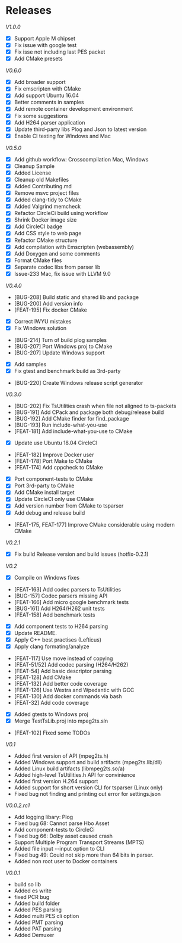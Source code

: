 # Releases

*V1.0.0*
* [x] Support Apple M chipset
* [x] Fix issue with google test
* [x] Fix isse not including last PES packet
* [x] Add CMake presets

*V0.6.0*
* [x] Add broader support
* [x] Fix emscripten with CMake
* [x] Add support Ubuntu 16.04
* [x] Better comments in samples
* [x] Add remote container development environment
* [x] Fix some suggestions
* [x] Add H264 parser application
* [x] Update third-party libs Plog and Json to latest version
* [x] Enable CI testing for Windows and Mac   

*V0.5.0*
* [x] Add github workflow: Crosscompilation Mac, Windows
* [x] Cleanup Sample
* [x] Added License
* [x] Cleanup old Makefiles
* [x] Added Contributing.md 
* [x] Remove msvc project files
* [x] Added clang-tidy to CMake
* [x] Added Valgrind memcheck
* [x] Refactor CircleCi build using workflow
* [x] Shrink Docker image size
* [x] Add CircleCI badge
* [x] Add CSS style to web page
* [x] Refactor CMake structure
* [x] Add compilation with Emscripten (webassembly)
* [x] Add Doxygen and some comments
* [x] Format CMake files
* [x] Separate codec libs from parser lib
* [x] Issue-233 Mac, fix issue with LLVM 9.0

*V0.4.0*
* [BUG-208] Build static and shared lib and package
* [BUG-200] Add version info
* [FEAT-195] Fix docker CMake
* [x] Correct IWYU mistakes
* [x] Fix Windows solution
* [BUG-214] Turn of build plog samples
* [BUG-207] Port Windows proj to CMake
* [BUG-207] Update Windows support
* [x] Add samples
* [x] Fix gtest and benchmark build as 3rd-party
* [BUG-220] Create Windows release script generator

*V0.3.0*
* [BUG-202] Fix TsUtilities crash when file not aligned to ts-packets
* [BUG-191] Add CPack and package both debug/release build
* [BUG-192] Add CMake finder for find_package
* [BUG-193] Run include-what-you-use
* [FEAT-181] Add include-what-you-use to CMake
* [x] Update use Ubuntu 18.04 CircleCI
* [FEAT-182] Improve Docker user
* [FEAT-178] Port Make to CMake
* [FEAT-174] Add cppcheck to CMake
* [x] Port component-tests to CMake
* [x] Port 3rd-party to CMake
* [x] Add CMake install target
* [x] Update CircleCI only use CMake
* [x] Add version number from CMake to tsparser
* [x] Add debug and release build
* [FEAT-175, FEAT-177] Improve CMake considerable using modern CMake

*V0.2.1*
* [x]  Fix build Release version and build issues (hotfix-0.2.1)

*V0.2*
* [x] Compile on Windows fixes
* [FEAT-163] Add codec parsers to TsUtilities
* [BUG-157] Codec parsers missing API
* [FEAT-166] Add micro google benchmark tests
* [BUG-161] Add H264/H262 unit tests
* [FEAT-158] Add benchmark tests
* [x] Add component tests to H264 parsing
* [x] Update README.
* [x] Apply C++ best practises (Lefticus)
* [x] Apply clang formating/analyze
* [FEAT-117] Use move instead of copying
* [FEAT-51/52] Add codec parsing (H264/H262)
* [FEAT-54] Add basic descriptor parsing
* [FEAT-128] Add CMake
* [FEAT-132] Add better code coverage
* [FEAT-126] Use Wextra and Wpedantic with GCC
* [FEAT-130] Add docker commands via bash
* [FEAT-32] Add code coverage
* [x] Added gtests to Windows proj
* [x] Merge TestTsLib.proj into mpeg2ts.sln
* [FEAT-102] Fixed some TODOs

*V0.1*

* Added first version of API (mpeg2ts.h)
* Added Windows support and build artifacts (mpeg2ts.lib/dll)
* Added Linux build artifacts (libmpeg2ts.so/a)
* Added high-level TsUtilities.h API for convinience
* Added first version H.264 support
* Added support for short version CLI for tsparser (Linux only)
* Fixed bug not finding and printing out error for settings.json

*V0.0.2.rc1*

* Add logging libary: Plog
* Fixed bug 68: Cannot parse Hbo Asset
* Add component-tests to CircleCi
* Fixed bug 66: Dolby asset caused crash
* Support Multiple Program Transport Streams (MPTS)
* Added file input --input option to CLI
* Fixed bug 49: Could not skip more than 64 bits in parser.
* Added non root user to Docker containers

*V0.0.1*

* build so lib
* Added es write
* fixed PCR bug
* Added build folder
* Added PES parsing
* Added multi PES cli option
* Added PMT parsing
* Added PAT parsing
* Added Demuxer